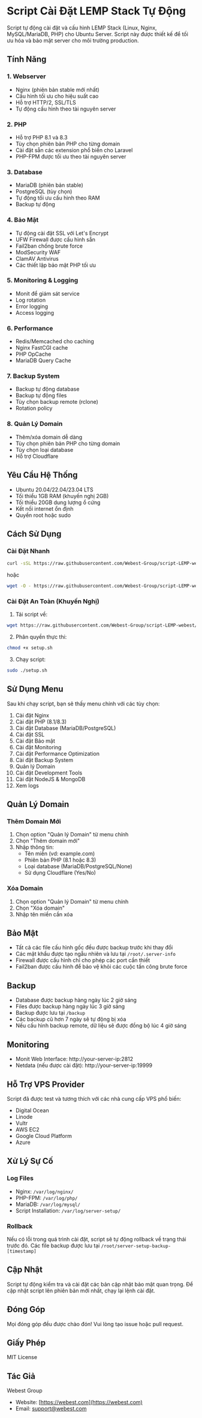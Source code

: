 # Script Cài Đặt LEMP Stack Tự Động

Script tự động cài đặt và cấu hình LEMP Stack (Linux, Nginx, MySQL/MariaDB, PHP) cho Ubuntu Server. Script này được thiết kế để tối ưu hóa và bảo mật server cho môi trường production.

## Tính Năng

### 1. Webserver
- Nginx (phiên bản stable mới nhất)
- Cấu hình tối ưu cho hiệu suất cao
- Hỗ trợ HTTP/2, SSL/TLS
- Tự động cấu hình theo tài nguyên server

### 2. PHP
- Hỗ trợ PHP 8.1 và 8.3
- Tùy chọn phiên bản PHP cho từng domain
- Cài đặt sẵn các extension phổ biến cho Laravel
- PHP-FPM được tối ưu theo tài nguyên server

### 3. Database
- MariaDB (phiên bản stable)
- PostgreSQL (tùy chọn)
- Tự động tối ưu cấu hình theo RAM
- Backup tự động

### 4. Bảo Mật
- Tự động cài đặt SSL với Let's Encrypt
- UFW Firewall được cấu hình sẵn
- Fail2ban chống brute force
- ModSecurity WAF
- ClamAV Antivirus
- Các thiết lập bảo mật PHP tối ưu

### 5. Monitoring & Logging
- Monit để giám sát service
- Log rotation
- Error logging
- Access logging

### 6. Performance
- Redis/Memcached cho caching
- Nginx FastCGI cache
- PHP OpCache
- MariaDB Query Cache

### 7. Backup System
- Backup tự động database
- Backup tự động files
- Tùy chọn backup remote (rclone)
- Rotation policy

### 8. Quản Lý Domain
- Thêm/xóa domain dễ dàng
- Tùy chọn phiên bản PHP cho từng domain
- Tùy chọn loại database
- Hỗ trợ Cloudflare

## Yêu Cầu Hệ Thống

- Ubuntu 20.04/22.04/23.04 LTS
- Tối thiểu 1GB RAM (khuyến nghị 2GB)
- Tối thiểu 20GB dung lượng ổ cứng
- Kết nối internet ổn định
- Quyền root hoặc sudo

## Cách Sử Dụng

### Cài Đặt Nhanh

```bash
curl -sSL https://raw.githubusercontent.com/Webest-Group/script-LEMP-webest/main/setup.sh | sudo bash
```

hoặc

```bash
wget -O - https://raw.githubusercontent.com/Webest-Group/script-LEMP-webest/main/setup.sh | sudo bash
```

### Cài Đặt An Toàn (Khuyến Nghị)

1. Tải script về:
```bash
wget https://raw.githubusercontent.com/Webest-Group/script-LEMP-webest/main/setup.sh
```

2. Phân quyền thực thi:
```bash
chmod +x setup.sh
```

3. Chạy script:
```bash
sudo ./setup.sh
```

## Sử Dụng Menu

Sau khi chạy script, bạn sẽ thấy menu chính với các tùy chọn:

1. Cài đặt Nginx
2. Cài đặt PHP (8.1/8.3)
3. Cài đặt Database (MariaDB/PostgreSQL)
4. Cài đặt SSL
5. Cài đặt Bảo mật
6. Cài đặt Monitoring
7. Cài đặt Performance Optimization
8. Cài đặt Backup System
9. Quản lý Domain
10. Cài đặt Development Tools
11. Cài đặt NodeJS & MongoDB
12. Xem logs

## Quản Lý Domain

### Thêm Domain Mới

1. Chọn option "Quản lý Domain" từ menu chính
2. Chọn "Thêm domain mới"
3. Nhập thông tin:
   - Tên miền (vd: example.com)
   - Phiên bản PHP (8.1 hoặc 8.3)
   - Loại database (MariaDB/PostgreSQL/None)
   - Sử dụng Cloudflare (Yes/No)

### Xóa Domain

1. Chọn option "Quản lý Domain" từ menu chính
2. Chọn "Xóa domain"
3. Nhập tên miền cần xóa

## Bảo Mật

- Tất cả các file cấu hình gốc đều được backup trước khi thay đổi
- Các mật khẩu được tạo ngẫu nhiên và lưu tại `/root/.server-info`
- Firewall được cấu hình chỉ cho phép các port cần thiết
- Fail2ban được cấu hình để bảo vệ khỏi các cuộc tấn công brute force

## Backup

- Database được backup hàng ngày lúc 2 giờ sáng
- Files được backup hàng ngày lúc 3 giờ sáng
- Backup được lưu tại `/backup`
- Các backup cũ hơn 7 ngày sẽ tự động bị xóa
- Nếu cấu hình backup remote, dữ liệu sẽ được đồng bộ lúc 4 giờ sáng

## Monitoring

- Monit Web Interface: http://your-server-ip:2812
- Netdata (nếu được cài đặt): http://your-server-ip:19999

## Hỗ Trợ VPS Provider

Script đã được test và tương thích với các nhà cung cấp VPS phổ biến:
- Digital Ocean
- Linode
- Vultr
- AWS EC2
- Google Cloud Platform
- Azure

## Xử Lý Sự Cố

### Log Files

- Nginx: `/var/log/nginx/`
- PHP-FPM: `/var/log/php/`
- MariaDB: `/var/log/mysql/`
- Script Installation: `/var/log/server-setup/`

### Rollback

Nếu có lỗi trong quá trình cài đặt, script sẽ tự động rollback về trạng thái trước đó.
Các file backup được lưu tại `/root/server-setup-backup-[timestamp]`

## Cập Nhật

Script tự động kiểm tra và cài đặt các bản cập nhật bảo mật quan trọng.
Để cập nhật script lên phiên bản mới nhất, chạy lại lệnh cài đặt.

## Đóng Góp

Mọi đóng góp đều được chào đón! Vui lòng tạo issue hoặc pull request.

## Giấy Phép

MIT License

## Tác Giả

Webest Group
- Website: [https://webest.com](https://webest.com)
- Email: support@webest.com 